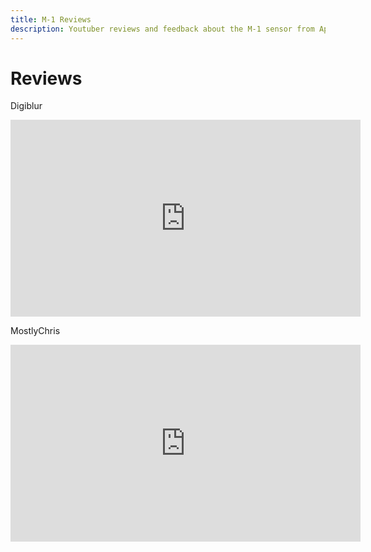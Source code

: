 ```yaml
---
title: M-1 Reviews
description: Youtuber reviews and feedback about the M-1 sensor from Apollo Automation.
---
```

# Reviews

Digiblur

<div class="cms-embed"><iframe width="560" height="315" src="https://www.youtube.com/embed/Aj8cO8JG4QU?si=AZGRBqaMpnwMoRZ9&amp;start=599" title="YouTube video player" frameborder="0" allow="accelerometer; autoplay; clipboard-write; encrypted-media; gyroscope; picture-in-picture; web-share" referrerpolicy="strict-origin-when-cross-origin" allowfullscreen=""></iframe></div>

MostlyChris

<div class="cms-embed"><iframe width="560" height="315" src="https://www.youtube.com/embed/XBbaUqH1GhU?si=d6dE5_lr-s2TwOyj" title="YouTube video player" frameborder="0" allow="accelerometer; autoplay; clipboard-write; encrypted-media; gyroscope; picture-in-picture; web-share" referrerpolicy="strict-origin-when-cross-origin" allowfullscreen=""></iframe></div>

&nbsp;